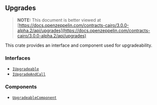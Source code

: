 ## Upgrades

> **NOTE:** This document is better viewed at [https://docs.openzeppelin.com/contracts-cairo/3.0.0-alpha.2/api/upgrades](https://docs.openzeppelin.com/contracts-cairo/3.0.0-alpha.2/api/upgrades)

This crate provides an interface and component used for upgradeability.

### Interfaces

- [`IUpgradeable`](https://docs.openzeppelin.com/contracts-cairo/3.0.0-alpha.2/api/upgrades#IUpgradeable)
- [`IUpgradeAndCall`](https://docs.openzeppelin.com/contracts-cairo/3.0.0-alpha.2/api/upgrades#IUpgradeAndCall)

### Components

- [`UpgradeableComponent`](https://docs.openzeppelin.com/contracts-cairo/3.0.0-alpha.2/api/upgrades#UpgradeableComponent)
